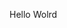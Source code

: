 Hello Wolrd


















































































































































































































































































































































































































































































































































































































































































































































































































































































































































































































































































































































































































































































































































































































































































































































































































































































































































































































































































































































































































































































































































































































































































































































































































































































































































































































































































































































































































































































































































































































































































































































































































































































































































































































































